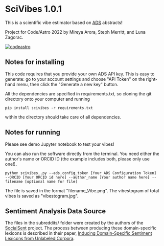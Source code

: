 # SciVibes 1.0.1

This is a scientific vibe estimator based on [ADS](https://ui.adsabs.harvard.edu/) abstracts!

Project for Code/Astro 2022 by Mireya Arora, Steph Merritt, and Luna Zagorac.

[![codeastro](https://img.shields.io/badge/Made%20at-Code/Astro-blueviolet.svg)](https://semaphorep.github.io/codeastro/)

## Notes for installing

This code requires that you provide your own ADS API key. This is easy to generate: go to your account settings and choose "API Token" on the right-hand menu, then click the "Generate a new key" button.

All the dependencies are specified in requirements.txt, so cloning the git directory onto your computer and running

```
pip install scivibes -r requirements.txt
```
within the directory should take care of all dependencies. 

## Notes for running

Please see demo Jupyter notebook to test your vibes!

You can also run the software directly from the terminal. You need either the author's name or ORCID ID (the example includes both, please only use one!).
```
python scivibes_.py --ads_config_token [Your ADS Configuration Token] --ORCID [Your ORCID id here] --author_name [Your author name here] --filename [optional name for file]
```
The file is saved in the format "filename_Vibe.png". The vibestogram of total vibes is saved as "vibestogram.jpg".

## Sentiment Analysis Data Source

The files in the subreddits/ folder were created by the authors of the [SocialSent](https://nlp.stanford.edu/projects/socialsent/) project. The process between producing these domain-specific lexicons is described in their paper, [Inducing Domain-Specific Sentiment Lexicons from Unlabeled Corpora](https://arxiv.org/abs/1606.02820).
